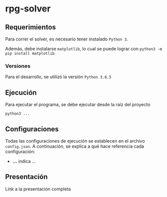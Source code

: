 # rpg-solver

## Requerimientos
Para correr el solver, es necesario tener instalado `Python 3`.

Además, debe instalarse `matplotlib`, lo cual se puede lograr con
`python3 -m pip install matplotlib`

### Versiones
Para el desarrollo, se utilizó la versión `Python 3.8.5`

## Ejecución
Para ejecutar el programa, se debe ejecutar desde la raíz del proyecto

`python3 ...`

## Configuraciones
Todas las configuraciones de ejecución se establecen en el archivo `config.json`. A continuación, se explica a qué hace referencia cada configuración:
- **...** indica ...

## Presentación
Link a la presentación completa
